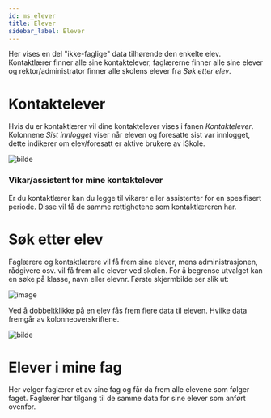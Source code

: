 ```yaml
---
id: ms_elever
title: Elever
sidebar_label: Elever
---
```

Her vises en del "ikke-faglige" data tilhørende den enkelte elev. Kontaktlærer finner alle sine kontaktelever, faglærerne finner alle sine elever og rektor/administrator finner alle skolens elever fra _Søk etter elev_.

# Kontaktelever

Hvis du er kontaktlærer vil dine kontaktelever vises i fanen _Kontaktelever_. Kolonnene _Sist innlogget_ viser når eleven og foresatte sist var innlogget, dette indikerer om elev/foresatt er aktive brukere av iSkole.

![bilde](https://github.com/BarmanHanssen/iskole/assets/80097133/52845f35-019d-4af3-b612-b0841d4f4e0f)


### Vikar/assistent for mine kontaktelever
Er du kontaktlærer kan du legge til vikarer eller assistenter for en spesifisert periode. Disse vil få de samme rettighetene som kontaktlæreren har.

# Søk etter elev
Faglærere og kontaktlærere vil få frem sine elever, mens administrasjonen, rådgivere osv. vil få frem alle elever ved skolen.
For å begrense utvalget kan en  søke på klasse, navn eller elevnr. Første skjermbilde ser slik ut:

![image](https://github.com/BarmanHanssen/iskole/assets/80097133/7ab12549-eca8-4405-9dcc-82d436ffb712)

Ved å dobbeltklikke på en elev fås frem flere data til eleven. Hvilke data fremgår av kolonneoverskriftene.

![bilde](https://github.com/user-attachments/assets/c2408048-3b70-4dfd-8311-76b18f07a3e4)

# Elever i mine fag
Her velger faglærer et av sine fag og får da frem alle elevene som følger faget. Faglærer har tilgang til de samme data for sine elever som anført ovenfor.
